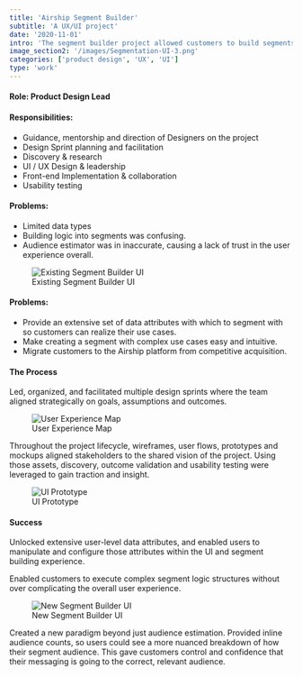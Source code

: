 ```yaml
---
title: 'Airship Segment Builder'
subtitle: 'A UX/UI project'
date: '2020-11-01'
intro: 'The segment builder project allowed customers to build segments based on a variety of criteria including attributes, events, tags, lists, device properties, other segments. This interface enabled customers to realize their unique segmentation goals in an easy and intuitive way.' 
image_section2: '/images/Segmentation-UI-3.png'
categories: ['product design', 'UX', 'UI']
type: 'work'
---
```


#### Role: Product Design Lead

#### Responsibilities:

- Guidance, mentorship and direction of Designers on the project
- Design Sprint planning and facilitation
- Discovery & research
- UI / UX Design & leadership
- Front-end Implementation & collaboration
- Usability testing

#### Problems:

- Limited data types
- Building logic into segments was confusing.
- Audience estimator was in inaccurate, causing a lack of trust in the user experience overall.

<figure>
    <img src="/images/segmentation-old.png" alt="Existing Segment Builder UI" />
        <figcaption>
        Existing Segment Builder UI
        </figcaption>
</figure>

#### Problems:

- Provide an extensive set of data attributes with which to segment with so customers can realize their use cases.
- Make creating a segment with complex use cases easy and intuitive.
- Migrate customers to the Airship platform from competitive acquisition.

#### The Process

Led, organized, and facilitated multiple design sprints where the team aligned strategically on goals, assumptions and outcomes.

<figure>
    <img src="/images/segmentation-map 1.png" alt="User Experience Map" />
        <figcaption>
        User Experience Map
        </figcaption>
</figure>

Throughout the project lifecycle, wireframes, user flows, prototypes and mockups aligned stakeholders to the shared vision of the project. Using those assets, discovery, outcome validation and usability testing were leveraged to gain traction and insight. 


<figure>
    <img src="/images/nesting.gif" alt="UI Prototype" />
        <figcaption>
        UI Prototype
        </figcaption>
</figure>

#### Success

Unlocked extensive user-level data attributes, and enabled users to manipulate and configure those attributes within the UI and segment building experience.

Enabled customers to  execute complex segment logic structures without over complicating the overall user experience.

<figure>
    <img src="/images/new-builder.png" alt="New Segment Builder UI" />
        <figcaption>
        New Segment Builder UI
        </figcaption>
</figure>

Created a new paradigm beyond just audience estimation. Provided inline audience counts, so users could see a more nuanced breakdown of how their segment audience. This gave customers control and confidence that their 
messaging is going to the correct,  relevant audience. 


